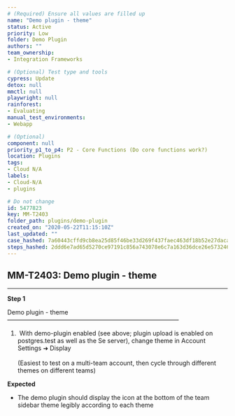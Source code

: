 ```yaml
---
# (Required) Ensure all values are filled up
name: "Demo plugin - theme"
status: Active
priority: Low
folder: Demo Plugin
authors: ""
team_ownership: 
- Integration Frameworks

# (Optional) Test type and tools
cypress: Update
detox: null
mmctl: null
playwright: null
rainforest: 
- Evaluating
manual_test_environments: 
- Webapp

# (Optional)
component: null
priority_p1_to_p4: P2 - Core Functions (Do core functions work?)
location: Plugins
tags: 
- Cloud N/A
labels: 
- Cloud-N/A
- plugins

# Do not change
id: 5477823
key: MM-T2403
folder_path: plugins/demo-plugin
created_on: "2020-05-22T11:15:10Z"
last_updated: ""
case_hashed: 7a60443cffd9cb8ea25d85f46be33d269f437faec463df18b52e27daca7df58044987a2b95a06125bb230445817bb06a
steps_hashed: 2ddd6e7ad65d5270ce97191c856a743078e6c7a163d36dce26e573246f0f8ad9f55a241f802a61fdccf7f31e6736fb14
---
```


## MM-T2403: Demo plugin - theme

---

**Step 1**

Demo plugin - theme\
————————————————————————————

1.  With demo-plugin enabled (see above; plugin upload is enabled on postgres.test as well as the Se server), change theme in Account Settings ➜ Display
   \
   \
   (Easiest to test on a multi-team account, then cycle through different themes on different teams)

**Expected**

- The demo plugin should display the icon at the bottom of the team sidebar theme legibly according to each theme
